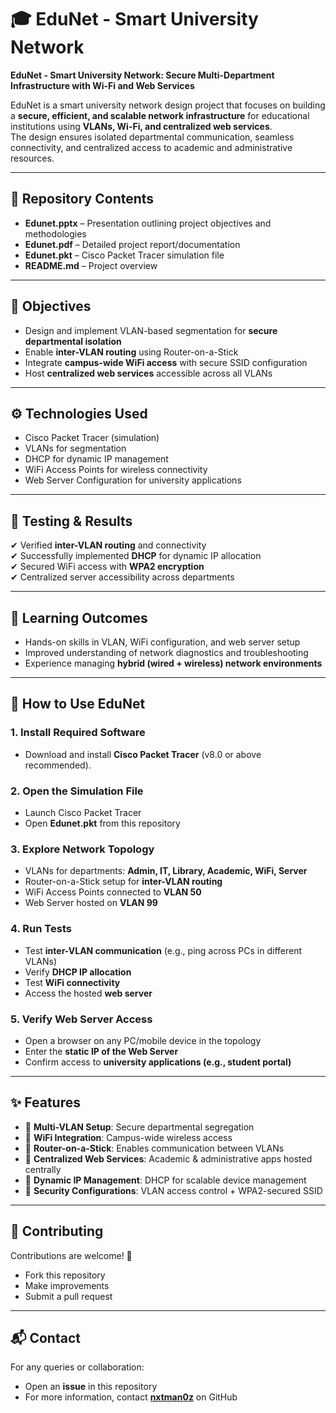 # 🎓 EduNet - Smart University Network

**EduNet - Smart University Network: Secure Multi-Department Infrastructure with Wi-Fi and Web Services**  

EduNet is a smart university network design project that focuses on building a **secure, efficient, and scalable network infrastructure** for educational institutions using **VLANs, Wi-Fi, and centralized web services**.  
The design ensures isolated departmental communication, seamless connectivity, and centralized access to academic and administrative resources.  

---

## 📂 Repository Contents
- **Edunet.pptx** – Presentation outlining project objectives and methodologies  
- **Edunet.pdf** – Detailed project report/documentation  
- **Edunet.pkt** – Cisco Packet Tracer simulation file  
- **README.md** – Project overview  

---

## 🎯 Objectives
- Design and implement VLAN-based segmentation for **secure departmental isolation**  
- Enable **inter-VLAN routing** using Router-on-a-Stick  
- Integrate **campus-wide WiFi access** with secure SSID configuration  
- Host **centralized web services** accessible across all VLANs  

---

## ⚙️ Technologies Used
- Cisco Packet Tracer (simulation)  
- VLANs for segmentation  
- DHCP for dynamic IP management  
- WiFi Access Points for wireless connectivity  
- Web Server Configuration for university applications  

---

## 🧪 Testing & Results
✔ Verified **inter-VLAN routing** and connectivity  
✔ Successfully implemented **DHCP** for dynamic IP allocation  
✔ Secured WiFi access with **WPA2 encryption**  
✔ Centralized server accessibility across departments  

---

## 🧠 Learning Outcomes
- Hands-on skills in VLAN, WiFi configuration, and web server setup  
- Improved understanding of network diagnostics and troubleshooting  
- Experience managing **hybrid (wired + wireless) network environments**  

---

## 🚀 How to Use EduNet
### 1. Install Required Software  
- Download and install **Cisco Packet Tracer** (v8.0 or above recommended).  

### 2. Open the Simulation File  
- Launch Cisco Packet Tracer  
- Open **Edunet.pkt** from this repository  

### 3. Explore Network Topology  
- VLANs for departments: **Admin, IT, Library, Academic, WiFi, Server**  
- Router-on-a-Stick setup for **inter-VLAN routing**  
- WiFi Access Points connected to **VLAN 50**  
- Web Server hosted on **VLAN 99**  

### 4. Run Tests  
- Test **inter-VLAN communication** (e.g., ping across PCs in different VLANs)  
- Verify **DHCP IP allocation**  
- Test **WiFi connectivity**  
- Access the hosted **web server**  

### 5. Verify Web Server Access  
- Open a browser on any PC/mobile device in the topology  
- Enter the **static IP of the Web Server**  
- Confirm access to **university applications (e.g., student portal)**  

---

## ✨ Features
- 🔹 **Multi-VLAN Setup**: Secure departmental segregation  
- 🔹 **WiFi Integration**: Campus-wide wireless access  
- 🔹 **Router-on-a-Stick**: Enables communication between VLANs  
- 🔹 **Centralized Web Services**: Academic & administrative apps hosted centrally  
- 🔹 **Dynamic IP Management**: DHCP for scalable device management  
- 🔹 **Security Configurations**: VLAN access control + WPA2-secured SSID  

---

## 🤝 Contributing
Contributions are welcome! 🚀  
- Fork this repository  
- Make improvements  
- Submit a pull request  

---

## 📬 Contact
For any queries or collaboration:  
- Open an **issue** in this repository  
- For more information, contact **[nxtman0z](https://github.com/nxtman0z)** on GitHub
